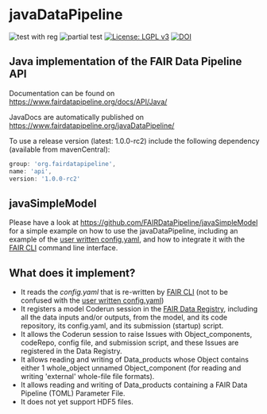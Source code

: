 # javaDataPipeline
![test with reg](https://github.com/FAIRDataPipeline/javaDataPipeline/actions/workflows/build-test-with-registry.yml/badge.svg)
![partial test](https://github.com/FAIRDataPipeline/javaDataPipeline/actions/workflows/build-test.yml/badge.svg)
[![License: LGPL v3](https://img.shields.io/badge/License-LGPL_v3-blue.svg)](https://www.gnu.org/licenses/lgpl-3.0)
[![DOI](https://zenodo.org/badge/DOI/10.5281/zenodo.5547492.svg)](https://doi.org/10.5281/zenodo.5547492)


## Java implementation of the FAIR Data Pipeline API


Documentation can be found on https://www.fairdatapipeline.org/docs/API/Java/

JavaDocs are automatically published on https://www.fairdatapipeline.org/javaDataPipeline/

To use a release version (latest: 1.0.0-rc2) include the following dependency (available from mavenCentral):

```gradle
group: 'org.fairdatapipeline',
name: 'api',
version: '1.0.0-rc2'
```

## javaSimpleModel

Please have a look at https://github.com/FAIRDataPipeline/javaSimpleModel
for a simple example on how to use the javaDataPipeline, including an example of the <a href="https://www.fairdatapipeline.org/docs/interface/config/">user written config.yaml</a>, 
and how to integrate it with the <a href="https://www.fairdatapipeline.org/docs/interface/fdp/">FAIR CLI</a> command line interface.

## What does it implement?

* It reads the *config.yaml* that is re-written by <a href="https://www.fairdatapipeline.org/docs/interface/fdp/">FAIR CLI</a> (not to be confused with the <a href="https://www.fairdatapipeline.org/docs/interface/config/">user written config.yaml</a>)
* It registers a model Coderun session in the <a href="https://www.fairdatapipeline.org/docs/data_registry/">FAIR Data Registry</a>, including all the data inputs and/or outputs, from the model, and its code repository, its config.yaml, and its submission (startup) script.
* It allows the Coderun session to raise Issues with Object_components, codeRepo, config file, and submission script, and these Issues are registered in the Data Registry.
* It allows reading and writing of Data_products whose Object contains either 1 whole_object unnamed Object_component (for reading and writing 'external' whole-file file formats). 
* It allows reading and writing of Data_products containing a FAIR Data Pipeline (TOML) Parameter File. 
* It does not yet support HDF5 files.
